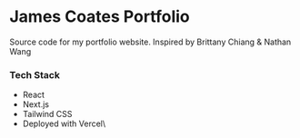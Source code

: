 # James Coates Portfolio

Source code for my portfolio website. Inspired by Brittany Chiang & Nathan Wang

### Tech Stack

- React
- Next.js
- Tailwind CSS
- Deployed with Vercel\


